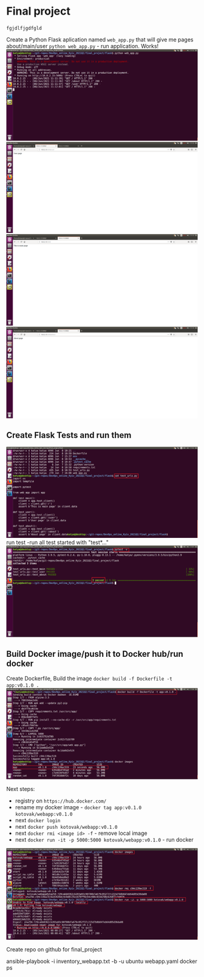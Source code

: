 # Final project 
```
fgjdlfjgdfgld
```

Create a Python Flask aplication named `web_app.py` that will give me pages about/main/user 
`python web_app.py` - run application. Works!
<img src="screenshots/1.png">
<img src="screenshots/2.png">
<img src="screenshots/3.png">
<img src="screenshots/4.png">

## Create Flask Tests and run them 
<img src="screenshots/5.png">
run test -run all test started with  "test*..."
<img src="screenshots/6.png">

## Build Docker image/push it to Docker hub/run docker
Create Dockerfile, Build the image `docker build -f Dockerfile -t app:v0.1.0 .`
<img src="screenshots/7.png">

Next steps:
- registry on `https://hub.docker.com/`
- rename my docker image - `docker tag app:v0.1.0 kotovak/webapp:v0.1.0`
- next `docker login`
- next `docker push kotovak/webapp:v0.1.0`
- next `docker rmi <image id> -f` - remove local image
- next `docker run -it -p 5000:5000 kotovak/webapp:v0.1.0` - run docker
<img src="screenshots/8.png">

Create repo on github for final_project

ansible-playbook -i inventory_webapp.txt -b -u ubuntu webapp.yaml
docker ps
